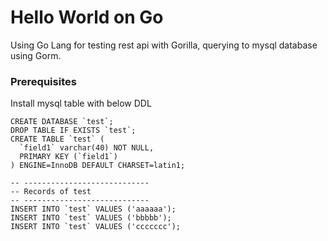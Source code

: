 # Hello World on Go

Using Go Lang for testing rest api with Gorilla, querying to mysql database using Gorm.

### Prerequisites

Install mysql table with below DDL

```
CREATE DATABASE `test`;
DROP TABLE IF EXISTS `test`;
CREATE TABLE `test` (
  `field1` varchar(40) NOT NULL,
  PRIMARY KEY (`field1`)
) ENGINE=InnoDB DEFAULT CHARSET=latin1;

-- ----------------------------
-- Records of test
-- ----------------------------
INSERT INTO `test` VALUES ('aaaaaa');
INSERT INTO `test` VALUES ('bbbbb');
INSERT INTO `test` VALUES ('ccccccc');
```